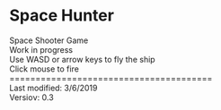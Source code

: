 # Space Hunter
Space Shooter Game\
Work in progress\
Use WASD or arrow keys to fly the ship\
Click mouse to fire\
=======================================\
Last modified: 3/6/2019\
Versioν: 0.3
